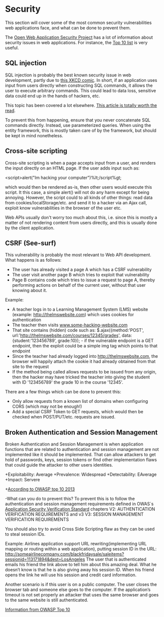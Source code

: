 # Security

This section will cover some of the most common security vulnerabilities web applications face, and what can be done to prevent them.

The [Open Web Application Security Project](https://www.owasp.org/index.php/Main_Page) has a lot of information about security issues in web applications. For instance, the [Top 10 list](https://www.owasp.org/index.php/Category:OWASP_Top_Ten_Project#tab=OWASP_Top_10_for_2013) is very useful.

## SQL injection

SQL injection is probably the best known security issue in web development, partly due to [this XKCD comic](https://xkcd.com/327/). In short, if an application uses input from users directly when constructing SQL commands, it allows the user to execute arbitrary commands. This could lead to data loss, sensitive data could end up in the hands of hackers, etc.

This topic has been covered a lot elsewhere. [This article is totally worth the read](https://www.troyhunt.com/everything-you-wanted-to-know-about-sql/).

To prevent this from happening, ensure that you never concatenate SQL commands directly. Instead, use parameterized queries. When using the entity framework, this is mostly taken care of by the framework, but should be kept in mind nonetheless.

## Cross-site scripting

Cross-site scripting is when a page accepts input from a user, and renders the input directly on an HTML page. If the user adds input such as:

&lt;script&gt;alert("Im hacking your computer")%lt;/script%gt;

which would then be rendered as-is, then other users would execute this script. It this case, a simple alert() will not do any harm except for being annoying. However, the script could to all kinds of other things: read data from cookies/localStorage/etc. and send it to a hacker via an Ajax call, exploit know vulnerabilities in the browser of the user etc.

Web APIs usually don't worry too much about this, i.e. since this is mostly a matter of not rendering content from users directly, and this is usually done by the client application.

## CSRF (See-surf)

This vulnerability is probably the most relevant to Web API development. What happens is as follows:

* The user has already visited a page A which has a CSRF vulnerability
* The user visit another page B which tries to exploit that vulnerability
* Page B contains code which tries to issue a request to page A, thereby performing actions on behalf of the current user, without that user knowing about it.

Example:

* A teacher logs in to a Learning Management System (LMS) website (example: http://thelmswebsite.com) which uses cookies for authentication
* The teacher then visits www.some-hacking-website.com
* That site contains (hidden) code such as: $.ajax({method:'POST', url:'http://thelmswebsite.com/courses/12345/grades', data:{student:'123456789', grade:10}); - if the vulnerable endpoint is a GET endpoint, then the exploit could be a simple img tag which points to that endpoint
* Since the teacher had already logged into http://thelmswebsite.com, the browser will happily attach the cookie it had already obtained from that site to the request
* If the method being called allows requests to be issued from any origin, then the hacker may have tricked the teacher into giving the student with ID '123456789' the grade 10 in the course '12345'.

There are a few things which can be done to prevent this:

* Only allow requests from a known list of domains when configuring CORS (which may not be enough!)
* Add a special CSRF Token to GET requests, which would then be checked when POST/PUT/etc. requests are issued.



## Broken Authentication and Session Management
Broken Authentication and Session Management is when application functions that are related to authentication and session  management are not implemented like it should be implemented. 
That can allow attackers to get hold of passwords, keys, session tokens or find other implementation flaws that could guide the attacker to other users identities.

+Exploitability: Average
+Prevalence: Widespread
+Detectability: EAverage
+Impact: Servere

+[According to OWASP top 10 2013](https://www.owasp.org/index.php/Top_10_2013-A2-Broken_Authentication_and_Session_Management)

-What can you do to prevent this?
To prevent this is to follow the authentication and session management requirements defined in OWAS´s  
[Application Security Verification Standard](https://www.owasp.org/index.php/ASVS) chapters V2: AUTHENTICATION VERIFICATION REQUIREMENTS and v3 V3: SESSION MANAGEMENT VERIFICATION REQUIREMENTS

You should also try to avoid Cross Side Scripting flaw as they can be used to steal session IDs. 

Example: 
Airlines application support URL rewriting(implementing URL mapping or routing within a web application), putting session ID in the URL: 
http://someairlinecompany.com/blackfridaysale/saleitems?sessionid=113171894&dest=LosAngeles
The user that is authenticated emails his friend the link above to tell him about this amazing deal. What he doesn’t know is that he is also giving away his session ID. When his friend opens the link he will use his session and credit card information. 

Another scenario is if this user is on a public computer. The user closes the browser tab and someone else goes to the computer. If the application’s timeout is not set properly an attacker that uses the same browser and goes to the same website is still authenticated. 

[Information from OWASP Top 10](https://www.owasp.org/index.php/Top_10_2013-A2-Broken_Authentication_and_Session_Management)
		

